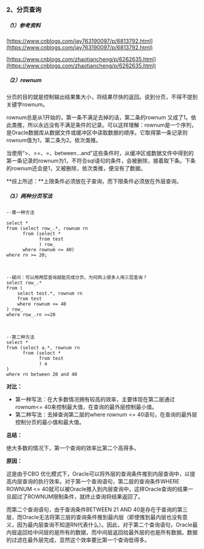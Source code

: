 ### 2、分页查询

##### （1）参考资料

[https://www.cnblogs.com/jay763190097/p/6813792.html](https://www.cnblogs.com/jay763190097/p/6813792.html)

[https://www.cnblogs.com/zhaotiancheng/p/6262635.html](https://www.cnblogs.com/zhaotiancheng/p/6262635.html)

##### （2）rownum

分页的目的就是控制输出结果集大小，将结果尽快的返回。说到分页，不得不提到关键字rownum。

rownum总是从1开始的，第一条不满足去掉的话，第二条的rownum 又成了1。依此类推，所以永远没有不满足条件的记录。可以这样理解：rownum是一个序列，是Oracle数据库从数据文件或缓冲区中读取数据的顺序。它取得第一条记录则rownum值为1，第二条为2。依次类推。

当使用“&gt;、&gt;=、=、between...and”这些条件时，从缓冲区或数据文件中得到的第一条记录的rownum为1，不符合sql语句的条件，会被删除，接着取下条。下条的rownum还会是1，又被删除，依次类推，便没有了数据。

**综上所述：**上限条件必须放在子查询，而下限条件必须放在外层查询。

##### （3）两种分页写法

```
--第一种方法

select *
from (select row_.*, rownum rn
      from (select *
            from test
            ) row_
      where rownum <= 40)
where rn >= 20;



--疑问：可以用两层查询就能完成分页，为何网上很多人用三层查询？
select row_.*
from (
    select test.*, rownum rn
    from test
    where rownum <= 40
) row_
where row_.rn >=20



--第二种方法
select * 
from (select a.*, rownum rn  
      from (select * 
            from test
            ) a
)
where rn between 20 and 40
```

**对比：**

* 第一种写法：在大多数情况拥有较高的效率，主要体现在第二层通过rownum&lt;= 40来控制最大值，在查询的最外层控制最小值。
* 第二种写法：去掉查询第二层的where rownum &lt;= 40语句，在查询的最外层控制分页的最小值和最大值。

**总结：**

绝大多数的情况下，第一个查询的效率比第二个高得多。

**原因：**

这是由于CBO 优化模式下，Oracle可以将外层的查询条件推到内层查询中，以提高内层查询的执行效率。对于第一个查询语句，第二层的查询条件WHERE ROWNUM &lt;= 40就可以被Oracle推入到内层查询中，这样Oracle查询的结果一旦超过了ROWNUM限制条件，就终止查询将结果返回了。

而第二个查询语句，由于查询条件BETWEEN 21 AND 40是存在于查询的第三层，而Oracle无法将第三层的查询条件推到最内层（即使推到最内层也没有意义，因为最内层查询不知道RN代表什么）。因此，对于第二个查询语句，Oracle最内层返回给中间层的是所有的数据，而中间层返回给最外层的也是所有数据。数据的过滤在最外层完成，显然这个效率要比第一个查询低得多。

